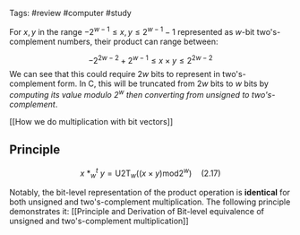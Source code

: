 Tags: #review #computer #study 

For $x, y$ in the range $-2^{w-1} \leq x, y \leq 2^{w-1} - 1$ represented as $w$-bit two's-complement numbers, their product can range between:

$$
-2^{2w-2} + 2^{w-1} \leq x \times y \leq 2^{2w-2}
$$
We can see that this could require $2w$ bits to represent in two's-complement form. In C, this will be truncated from $2w$ bits to $w$ bits by *computing its value modulo $2^w$ then converting from unsigned to two's-complement*.

[[How we do multiplication with bit vectors]]

## Principle

$$
x ~ *^{t}_{w} ~ y = \text{U2T}_{w}((x\times y)\text{mod}2^{w}) \quad \text{(2.17)}
$$

Notably, the bit-level representation of the product operation is **identical** for both unsigned and two's-complement multiplication. The following principle demonstrates it: [[Principle and Derivation of Bit-level equivalence of unsigned and two's-complement multiplication]]



